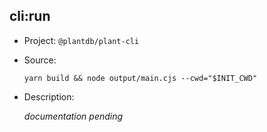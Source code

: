 ## cli:run

-   Project: `@plantdb/plant-cli`
-   Source:

    ```shell
    yarn build && node output/main.cjs --cwd="$INIT_CWD"
    ```

-   Description:

    _documentation pending_
